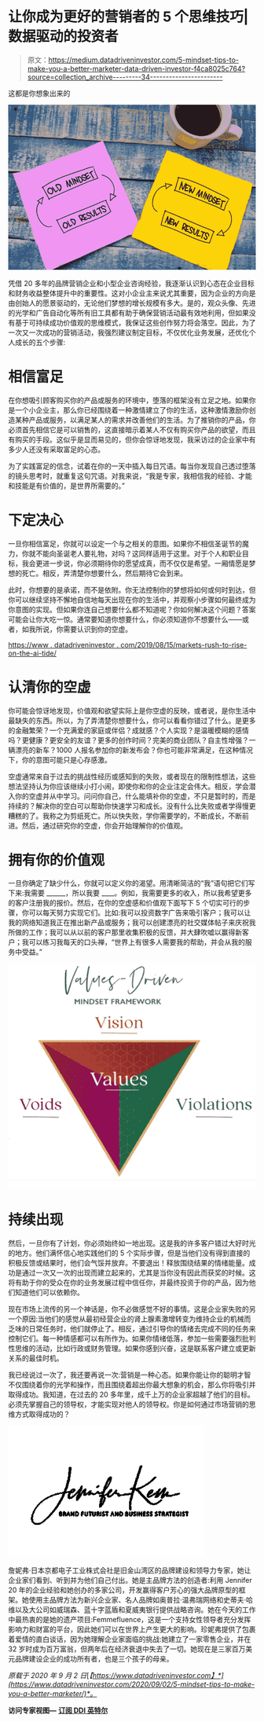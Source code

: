 # 让你成为更好的营销者的 5 个思维技巧|数据驱动的投资者

> 原文：<https://medium.datadriveninvestor.com/5-mindset-tips-to-make-you-a-better-marketer-data-driven-investor-f4ca8025c764?source=collection_archive---------34----------------------->

这都是你想象出来的

![](img/f0d0ffb232e8eca4ca47364c40a714fc.png)

凭借 20 多年的品牌营销企业和小型企业咨询经验，我逐渐认识到心态在企业目标和财务收益整体提升中的重要性。这对小企业主来说尤其重要，因为企业的方向是由创始人的愿景驱动的，无论他们梦想的增长规模有多大。是的，观众头像、先进的光学和广告自动化等所有旧工具都有助于确保营销活动最有效地利用，但如果没有基于可持续成功价值观的思维模式，我保证这些创作努力将会落空。因此，为了一次又一次成功的营销活动，我强烈建议制定目标，不仅优化业务发展，还优化个人成长的五个步骤:

# 相信富足

在你想吸引顾客购买你的产品或服务的环境中，堕落的框架没有立足之地。如果你是一个小企业主，那么你已经围绕着一种激情建立了你的生活，这种激情激励你创造某种产品或服务，以满足某人的需求并改善他们的生活。为了推销你的产品，你必须首先相信它是可以销售的，这直接暗示着某人不仅有购买你产品的欲望，而且有购买的手段。这似乎是显而易见的，但你会惊讶地发现，我采访过的企业家中有多少人还没有采取富足的心态。

为了实践富足的信念，试着在你的一天中插入每日咒语。每当你发现自己透过堕落的镜头思考时，就重复这句咒语。对我来说，“我是专家，我相信我的经验、才能和技能是有价值的，是世界所需要的。”

# 下定决心

一旦你相信富足，你就可以设定一个与之相关的意图。如果你不相信圣诞节的魔力，你就不能向圣诞老人要礼物，对吗？这同样适用于这里。对于个人和职业目标，我会更进一步说，你必须期待你的愿望成真，而不仅仅是希望。一厢情愿是梦想的死亡。相反，弄清楚你想要什么，然后期待它会到来。

此时，你想要的是承诺，而不是依附。你无法控制你的梦想将如何或何时到达，但你可以继续坚持不懈地自信地每天出现在你的生活中，并观察小步骤如何最终成为你意图的实现。但如果你连自己想要什么都不知道呢？你如何解决这个问题？答案可能会让你大吃一惊。通常要知道你想要什么，你必须知道你不想要什么——或者，如我所说，你需要认识到你的空虚。

[https://www . datadriveninvestor . com/2019/08/15/markets-rush-to-rise-on-the-ai-tide/](https://www.datadriveninvestor.com/2019/08/15/marketers-rush-to-rise-on-the-ai-tide/)

# 认清你的空虚

你可能会惊讶地发现，价值观和欲望实际上是你空虚的反映，或者说，是你生活中最缺失的东西。所以，为了弄清楚你想要什么，你可以看看你错过了什么。是更多的金融繁荣？一个充满爱的家庭或伴侣？成就感？个人实现？是温暖模糊的感情吗？更健康？更安全的友谊？更多的创作时间？完美的商业团队？自主性增强？一辆漂亮的新车？1000 人报名参加你的新发布会？你也可能非常满足，在这种情况下，你的意图可能只是心存感激。

空虚通常来自于过去的挑战性经历或感知到的失败，或者现在的限制性想法，这些想法坚持认为你应该继续小打小闹，即使你和你的企业注定会伟大。相反，学会潜入你的空虚并从中学习。问问你自己，什么能填补你的空虚，不只是暂时的，而是持续的？解决你的空白可以帮助你快速学习和成长。没有什么比失败或者学得慢更糟糕的了。我称之为剪纸死亡。所以快失败，学你需要学的，不断成长，不断前进。然后，通过研究你的空虚，你会开始理解你的价值观。

# 拥有你的价值观

一旦你确定了缺少什么，你就可以定义你的渴望。用清晰简洁的“我”语句把它们写下来:我需要 ______，所以我要 ____。例如，我需要更多的收入，所以我希望更多的客户注册我的报价。然后，在你的空虚感和价值观下面写下 5 个切实可行的步骤，你可以每天努力实现它们。比如:我可以投资数字广告来吸引客户；我可以让我的网络知道我正在推出新产品或服务；我可以创建漂亮的社交媒体帖子来庆祝我所做的工作；我可以从以前的客户那里收集积极的反馈，并大肆吹嘘以赢得新客户；我可以练习我每天的口头禅，“世界上有很多人需要我的帮助，并会从我的服务中受益。”

![](img/ea85154a7e3a592d1d09421a8c4dcffb.png)

# 持续出现

然后，一旦你有了计划，你必须始终如一地出现。这是我的许多客户错过大好时光的地方。他们满怀信心地实践他们的 5 个实际步骤，但是当他们没有得到直接的积极反馈或结果时，他们会气馁并放弃。不要退出！释放围绕结果的情绪能量。成功是通过一次又一次的出现而建立起来的，尤其是当你没有因此而获奖的时候。这将有助于你的受众在你的业务发展过程中信任你，并最终投资于你的产品，因为他们知道他们可以依赖你。

现在市场上流传的另一个神话是，你不必做感觉不好的事情。这是企业家失败的另一个原因:当他们的感觉从最初经营企业的肾上腺素激增转变为维持企业的机械而乏味的日常任务时，他们就停止了。相反，通过引导你的情绪去完成不同的任务来控制它们。每一种情感都可以有所作为。如果你情绪低落，参加一些需要强烈批判性思维的活动，比如行政或财务管理。如果你感到兴奋，这是联系客户建立或更新关系的最佳时机。

我已经说过一次了，我还要再说一次:营销是一种心态。如果你能让你的聪明才智不仅围绕着你的光学和操作，而且围绕着超出你最大想象的机会，那么你将吸引并取得成功。我知道，在过去的 20 多年里，成千上万的企业家超越了他们的目标。必须先掌握自己的领导权，才能实现对他人的领导权。你是如何通过市场营销的思维方式取得成功的？

![](img/b41ab6e1c26a65bb7e66d714ff14cab4.png)

詹妮弗·日本京都电子工业株式会社是旧金山湾区的品牌建设和领导力专家，她让企业家们看到、听到并为他们自己付出。她是主品牌方法的创造者:利用 Jennifer 20 年的企业经验和她创办的多家公司，开发赢得客户芳心的强大品牌原型的框架。她使用主品牌方法为新兴企业家、名人品牌如奥普拉·温弗瑞网络和史蒂夫·哈维以及大公司如威瑞森、蓝十字蓝盾和夏威夷银行提供战略咨询。她在今天的工作中最热衷的是她的遗产项目:Femmefluence，这是一个支持女性领导者充分发挥影响力和财富的平台，因此她们可以在世界上产生更大的影响。珍妮弗提供了包裹着爱情的直白谈话，因为她理解企业家面临的挑战:她建立了一家零售企业，并在 32 岁时成为百万富翁，但两年后在经济衰退中失去了一切。她现在是三家百万美元品牌建设企业的成功所有者，也是三个孩子的母亲。

*原载于 2020 年 9 月 2 日*[*【https://www.datadriveninvestor.com】*](https://www.datadriveninvestor.com/2020/09/02/5-mindset-tips-to-make-you-a-better-marketer/)*。*

**访问专家视图—** [**订阅 DDI 英特尔**](https://datadriveninvestor.com/ddi-intel)